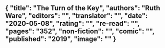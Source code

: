 {
 "title": "The Turn of the Key",
 "authors": "Ruth Ware",
 "editors": "",
 "translator": "",
 "date": "2020-05-08",
 "rating": "",
 "re-read": "",
 "pages": "352",
 "non-fiction": "",
 "comic": "",
 "published": "2019",
 "image": ""
}
---


